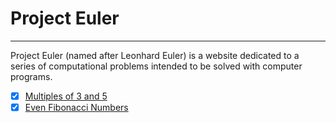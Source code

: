 # Project Euler

---

Project Euler (named after Leonhard Euler) is a website dedicated to a series of computational problems intended to be solved with computer programs.

- [x] [Multiples of 3 and 5](/src/multiples-of-3-and-5.js)
- [x] [Even Fibonacci Numbers](/src/even-fibonacci-numbers.js)
